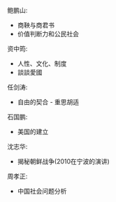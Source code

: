鲍鹏山:
  - 商鞅与商君书
  - 价值判断力和公民社会

资中筠:
  - 人性、文化、制度
  - 談談愛國

任剑涛:
  - 自由的契合 - 重思胡适

石国鹏:
  - 美国的建立

沈志华:
  - 揭秘朝鲜战争(2010在宁波的演讲)

周孝正:
  - 中国社会问题分析